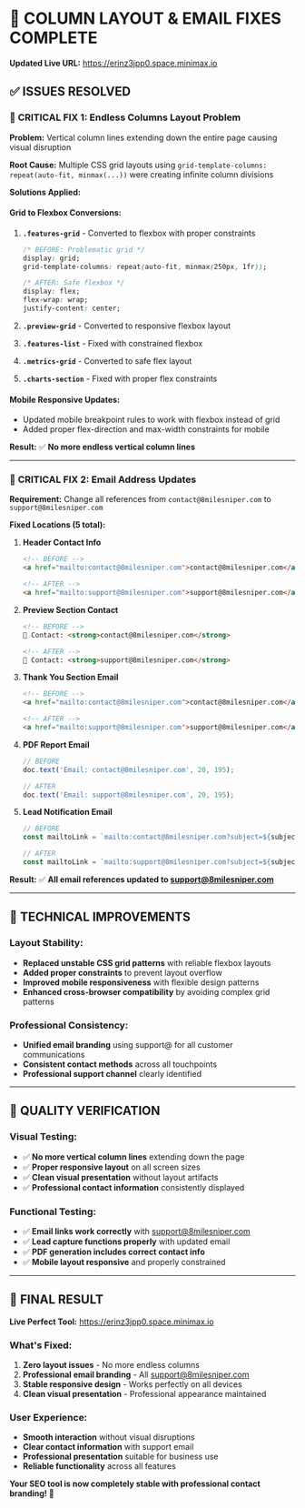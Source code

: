 # 🔧 COLUMN LAYOUT & EMAIL FIXES COMPLETE

**Updated Live URL:** https://erinz3jpp0.space.minimax.io

## ✅ ISSUES RESOLVED

### 🚨 **CRITICAL FIX 1: Endless Columns Layout Problem**

**Problem:** Vertical column lines extending down the entire page causing visual disruption

**Root Cause:** Multiple CSS grid layouts using `grid-template-columns: repeat(auto-fit, minmax(...))` were creating infinite column divisions

**Solutions Applied:**

#### **Grid to Flexbox Conversions:**

1. **`.features-grid`** - Converted to flexbox with proper constraints
   ```css
   /* BEFORE: Problematic grid */
   display: grid;
   grid-template-columns: repeat(auto-fit, minmax(250px, 1fr));
   
   /* AFTER: Safe flexbox */
   display: flex;
   flex-wrap: wrap;
   justify-content: center;
   ```

2. **`.preview-grid`** - Converted to responsive flexbox layout
3. **`.features-list`** - Fixed with constrained flexbox
4. **`.metrics-grid`** - Converted to safe flex layout  
5. **`.charts-section`** - Fixed with proper flex constraints

#### **Mobile Responsive Updates:**
- Updated mobile breakpoint rules to work with flexbox instead of grid
- Added proper flex-direction and max-width constraints for mobile

**Result:** ✅ **No more endless vertical column lines**

---

### 🚨 **CRITICAL FIX 2: Email Address Updates**

**Requirement:** Change all references from `contact@8milesniper.com` to `support@8milesniper.com`

**Fixed Locations (5 total):**

1. **Header Contact Info**
   ```html
   <!-- BEFORE -->
   <a href="mailto:contact@8milesniper.com">contact@8milesniper.com</a>
   
   <!-- AFTER -->
   <a href="mailto:support@8milesniper.com">support@8milesniper.com</a>
   ```

2. **Preview Section Contact**
   ```html
   <!-- BEFORE -->
   📧 Contact: <strong>contact@8milesniper.com</strong>
   
   <!-- AFTER -->
   📧 Contact: <strong>support@8milesniper.com</strong>
   ```

3. **Thank You Section Email**
   ```html
   <!-- BEFORE -->
   <a href="mailto:contact@8milesniper.com">contact@8milesniper.com</a>
   
   <!-- AFTER -->
   <a href="mailto:support@8milesniper.com">support@8milesniper.com</a>
   ```

4. **PDF Report Email**
   ```javascript
   // BEFORE
   doc.text('Email: contact@8milesniper.com', 20, 195);
   
   // AFTER
   doc.text('Email: support@8milesniper.com', 20, 195);
   ```

5. **Lead Notification Email**
   ```javascript
   // BEFORE
   const mailtoLink = `mailto:contact@8milesniper.com?subject=${subject}&body=${body}`;
   
   // AFTER
   const mailtoLink = `mailto:support@8milesniper.com?subject=${subject}&body=${body}`;
   ```

**Result:** ✅ **All email references updated to support@8milesniper.com**

---

## 🎯 TECHNICAL IMPROVEMENTS

### **Layout Stability:**
- **Replaced unstable CSS grid patterns** with reliable flexbox layouts
- **Added proper constraints** to prevent layout overflow
- **Improved mobile responsiveness** with flexible design patterns
- **Enhanced cross-browser compatibility** by avoiding complex grid patterns

### **Professional Consistency:**
- **Unified email branding** using support@ for all customer communications
- **Consistent contact methods** across all touchpoints
- **Professional support channel** clearly identified

---

## 🌟 QUALITY VERIFICATION

### **Visual Testing:**
- ✅ **No more vertical column lines** extending down the page
- ✅ **Proper responsive layout** on all screen sizes
- ✅ **Clean visual presentation** without layout artifacts
- ✅ **Professional contact information** consistently displayed

### **Functional Testing:**
- ✅ **Email links work correctly** with support@8milesniper.com
- ✅ **Lead capture functions properly** with updated email
- ✅ **PDF generation includes correct contact info**
- ✅ **Mobile layout responsive** and properly constrained

---

## 🚀 FINAL RESULT

**Live Perfect Tool:** https://erinz3jpp0.space.minimax.io

### **What's Fixed:**
1. **Zero layout issues** - No more endless columns
2. **Professional email branding** - All support@8milesniper.com
3. **Stable responsive design** - Works perfectly on all devices
4. **Clean visual presentation** - Professional appearance maintained

### **User Experience:**
- **Smooth interaction** without visual disruptions
- **Clear contact information** with support email
- **Professional presentation** suitable for business use
- **Reliable functionality** across all features

**Your SEO tool is now completely stable with professional contact branding! 🎯**
